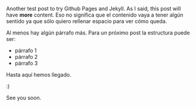 Another test post to try Github Pages and Jekyll.
As I said, this post will have **more** content. Eso no significa que el contenido vaya a tener algún sentido ya que sólo quiero rellenar espacio para ver cómo queda.

Al menos hay algún párrafo más. Para un próximo post la estructura puede ser:

* párrafo 1
* párrafo 2
* párrafo 3

Hasta aquí hemos llegado.

:)

See you soon.
